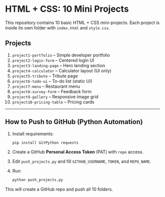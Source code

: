 # HTML + CSS: 10 Mini Projects

This repository contains 10 basic HTML + CSS mini-projects. Each project is inside its own folder with `index.html` and `style.css`.

## Projects
1. `project1-portfolio` – Simple developer portfolio
2. `project2-login-form` – Centered login UI
3. `project3-landing-page` – Hero landing section
4. `project4-calculator` – Calculator layout (UI only)
5. `project5-tribute` – Tribute page
6. `project6-todo-ui` – To-do list (static UI)
7. `project7-menu` – Restaurant menu
8. `project8-survey-form` – Feedback form
9. `project9-gallery` – Responsive image grid
10. `project10-pricing-table` – Pricing cards

---

## How to Push to GitHub (Python Automation)

1. Install requirements:
   ```bash
   pip install GitPython requests
   ```

2. Create a GitHub **Personal Access Token** (PAT) with `repo` access.
3. Edit `push_projects.py` and fill `GITHUB_USERNAME`, `TOKEN`, and `REPO_NAME`.
4. Run:
   ```bash
   python push_projects.py
   ```

This will create a GitHub repo and push all 10 folders.
